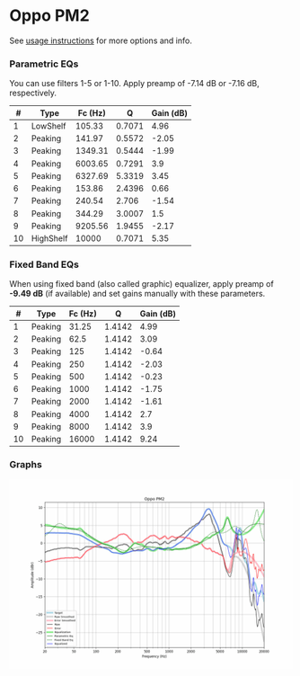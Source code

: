 # Oppo PM2
See [usage instructions](https://github.com/jaakkopasanen/AutoEq#usage) for more options and info.

### Parametric EQs
You can use filters 1-5 or 1-10. Apply preamp of -7.14 dB or -7.16 dB, respectively.

|   # | Type      |   Fc (Hz) |      Q |   Gain (dB) |
|-----|-----------|-----------|--------|-------------|
|   1 | LowShelf  |    105.33 | 0.7071 |        4.96 |
|   2 | Peaking   |    141.97 | 0.5572 |       -2.05 |
|   3 | Peaking   |   1349.31 | 0.5444 |       -1.99 |
|   4 | Peaking   |   6003.65 | 0.7291 |        3.9  |
|   5 | Peaking   |   6327.69 | 5.3319 |        3.45 |
|   6 | Peaking   |    153.86 | 2.4396 |        0.66 |
|   7 | Peaking   |    240.54 | 2.706  |       -1.54 |
|   8 | Peaking   |    344.29 | 3.0007 |        1.5  |
|   9 | Peaking   |   9205.56 | 1.9455 |       -2.17 |
|  10 | HighShelf |  10000    | 0.7071 |        5.35 |

### Fixed Band EQs
When using fixed band (also called graphic) equalizer, apply preamp of **-9.49 dB** (if available) and set gains manually with these parameters.

|   # | Type    |   Fc (Hz) |      Q |   Gain (dB) |
|-----|---------|-----------|--------|-------------|
|   1 | Peaking |     31.25 | 1.4142 |        4.99 |
|   2 | Peaking |     62.5  | 1.4142 |        3.09 |
|   3 | Peaking |    125    | 1.4142 |       -0.64 |
|   4 | Peaking |    250    | 1.4142 |       -2.03 |
|   5 | Peaking |    500    | 1.4142 |       -0.23 |
|   6 | Peaking |   1000    | 1.4142 |       -1.75 |
|   7 | Peaking |   2000    | 1.4142 |       -1.61 |
|   8 | Peaking |   4000    | 1.4142 |        2.7  |
|   9 | Peaking |   8000    | 1.4142 |        3.9  |
|  10 | Peaking |  16000    | 1.4142 |        9.24 |

### Graphs
![](./Oppo%20PM2.png)
